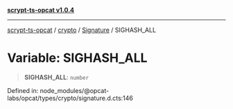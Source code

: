 [**scrypt-ts-opcat v1.0.4**](../../../../../README.md)

***

[scrypt-ts-opcat](../../../../../README.md) / [crypto](../../../README.md) / [Signature](../README.md) / SIGHASH\_ALL

# Variable: SIGHASH\_ALL

> **SIGHASH\_ALL**: `number`

Defined in: node\_modules/@opcat-labs/opcat/types/crypto/signature.d.cts:146
